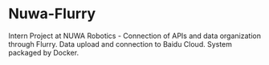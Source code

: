 # Nuwa-Flurry
Intern Project at NUWA Robotics - Connection of APIs and data organization through Flurry. Data upload and connection to Baidu Cloud. System packaged by Docker.
